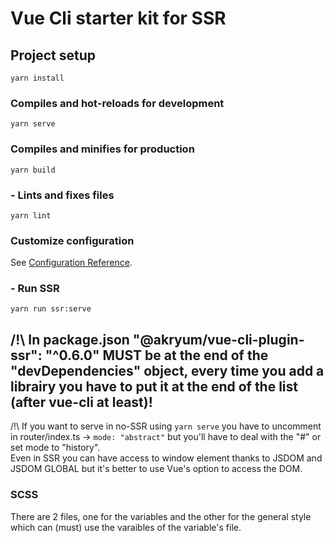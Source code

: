 # Vue Cli starter kit for SSR

## Project setup
```
yarn install
```

### Compiles and hot-reloads for development
```
yarn serve
```

### Compiles and minifies for production
```
yarn build
```

### - Lints and fixes files
```
yarn lint
```

### Customize configuration
See [Configuration Reference](https://cli.vuejs.org/config/).

### - Run SSR
```
yarn run ssr:serve
```
## /!\ In package.json "@akryum/vue-cli-plugin-ssr": "^0.6.0" MUST be at the end of the "devDependencies" object, every time you add a librairy you have to put it at the end of the list (after vue-cli at least)!
/!\ If you want to serve in no-SSR using ``` yarn serve ``` you have to uncomment in router/index.ts ->  ``` mode: "abstract" ``` but you'll have to deal with the "#" or set mode to "history".</br>
Even in SSR you can have access to window element thanks to JSDOM and JSDOM GLOBAL but it's better to use Vue's option to access the DOM.

### SCSS
There are 2 files, one for the variables and the other for the general style which can (must) use the varaibles of the variable's file.
